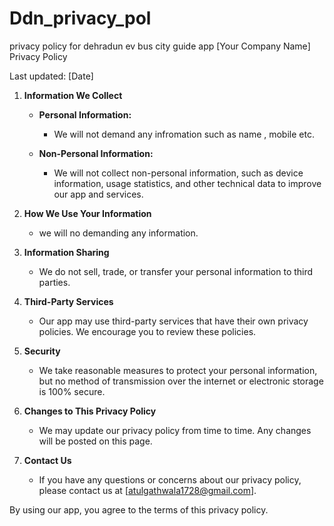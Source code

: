 # Ddn_privacy_pol
privacy policy for dehradun ev bus city guide app
[Your Company Name] Privacy Policy

Last updated: [Date]

1. **Information We Collect**

   - **Personal Information:**
     - We will not demand any infromation such as name , mobile etc.

   - **Non-Personal Information:**
     - We will not collect  non-personal information, such as device information, usage statistics, and other technical data to improve our app and services.

2. **How We Use Your Information**

   - we will no demanding any information.

3. **Information Sharing**

   - We do not sell, trade, or transfer your personal information to third parties. 

4. **Third-Party Services**

   - Our app may use third-party services that have their own privacy policies. We encourage you to review these policies.

5. **Security**

   - We take reasonable measures to protect your personal information, but no method of transmission over the internet or electronic storage is 100% secure.

6. **Changes to This Privacy Policy**

   - We may update our privacy policy from time to time. Any changes will be posted on this page.

7. **Contact Us**

   - If you have any questions or concerns about our privacy policy, please contact us at [atulgathwala1728@gmail.com].

By using our app, you agree to the terms of this privacy policy.


